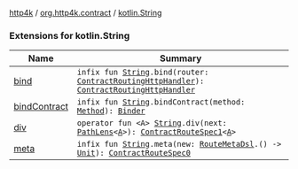 [http4k](../../index.md) / [org.http4k.contract](../index.md) / [kotlin.String](./index.md)

### Extensions for kotlin.String

| Name | Summary |
|---|---|
| [bind](bind.md) | `infix fun `[`String`](https://kotlinlang.org/api/latest/jvm/stdlib/kotlin/-string/index.html)`.bind(router: `[`ContractRoutingHttpHandler`](../-contract-routing-http-handler/index.md)`): `[`ContractRoutingHttpHandler`](../-contract-routing-http-handler/index.md) |
| [bindContract](bind-contract.md) | `infix fun `[`String`](https://kotlinlang.org/api/latest/jvm/stdlib/kotlin/-string/index.html)`.bindContract(method: `[`Method`](../../org.http4k.core/-method/index.md)`): `[`Binder`](../-contract-route-spec0/-binder/index.md) |
| [div](div.md) | `operator fun <A> `[`String`](https://kotlinlang.org/api/latest/jvm/stdlib/kotlin/-string/index.html)`.div(next: `[`PathLens`](../../org.http4k.lens/-path-lens/index.md)`<`[`A`](div.md#A)`>): `[`ContractRouteSpec1`](../-contract-route-spec1/index.md)`<`[`A`](div.md#A)`>` |
| [meta](meta.md) | `infix fun `[`String`](https://kotlinlang.org/api/latest/jvm/stdlib/kotlin/-string/index.html)`.meta(new: `[`RouteMetaDsl`](../-route-meta-dsl/index.md)`.() -> `[`Unit`](https://kotlinlang.org/api/latest/jvm/stdlib/kotlin/-unit/index.html)`): `[`ContractRouteSpec0`](../-contract-route-spec0/index.md) |
